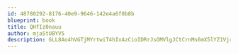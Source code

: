 ```yaml
---
id: 48780292-8176-40e9-9646-142e4a6f0b8b
blueprint: book
title: QHfIz0nauu
author: mjaStUBYV5
description: GLL8Ao4hVGTjMYrtwiT4hIxAzCioIDRrJsOMVlgJCtCrnMs6mX5lYZ1VjrRXSYxK6BXViq36KVKeh7O4hxiT3wOF93rybnybLLV4
---
```

